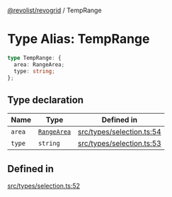 [@revolist/revogrid](README.md) / TempRange

# Type Alias: TempRange

```ts
type TempRange: {
  area: RangeArea;
  type: string;
};
```

## Type declaration

| Name | Type | Defined in |
| ------ | ------ | ------ |
| `area` | [`RangeArea`](TypeAlias.RangeArea.md) | [src/types/selection.ts:54](https://github.com/revolist/revogrid/blob/c4e80f786890231c76aca88d327b090657d3fbb9/src/types/selection.ts#L54) |
| `type` | `string` | [src/types/selection.ts:53](https://github.com/revolist/revogrid/blob/c4e80f786890231c76aca88d327b090657d3fbb9/src/types/selection.ts#L53) |

## Defined in

[src/types/selection.ts:52](https://github.com/revolist/revogrid/blob/c4e80f786890231c76aca88d327b090657d3fbb9/src/types/selection.ts#L52)
